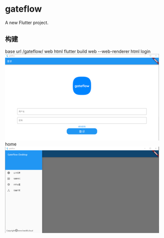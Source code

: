 # gateflow

A new Flutter project.
## 构建
base url /gateflow/
web html
flutter build web --web-renderer html
login 
![login page](https://github.com/RUANHAOANDROID/gateflow/blob/main/docs/login.png)
home
![login page](https://github.com/RUANHAOANDROID/gateflow/blob/main/docs/home.png)


